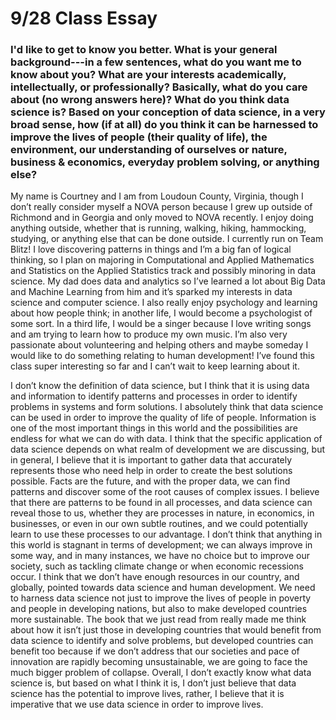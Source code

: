 # 9/28 Class Essay
### I'd like to get to know you better. What is your general background---in a few sentences, what do you want me to know about you? What are your interests academically, intellectually, or professionally? Basically, what do you care about (no wrong answers here)? What do you think data science is? Based on your conception of data science, in a very broad sense, how (if at all) do you think it can be harnessed to improve the lives of people (their quality of life), the environment, our understanding of ourselves or nature, business & economics, everyday problem solving, or anything else?


  My name is Courtney and I am from Loudoun County, Virginia, though I don’t really consider myself a NOVA person because I grew up outside of Richmond and in Georgia and only moved to NOVA recently. I enjoy doing anything outside, whether that is running, walking, hiking, hammocking, studying, or anything else that can be done outside. I currently run on Team Blitz! I love discovering patterns in things and I’m a big fan of logical thinking, so I plan on majoring in Computational and Applied Mathematics and Statistics on the Applied Statistics track and possibly minoring in data science. My dad does data and analytics so I’ve learned a lot about Big Data and Machine Learning from him and it’s sparked my interests in data science and computer science. I also really enjoy psychology and learning about how people think; in another life, I would become a psychologist of some sort. In a third life, I would be a singer because I love writing songs and am trying to learn how to produce my own music. I’m also very passionate about volunteering and helping others and maybe someday I would like to do something relating to human development! I’ve found this class super interesting so far and I can’t wait to keep learning about it.
  
  I don’t know the definition of data science, but I think that it is using data and information to identify patterns and processes in order to identify problems in systems and form solutions. I absolutely think that data science can be used in order to improve the quality of life of people. Information is one of the most important things in this world and the possibilities are endless for what we can do with data. I think that the specific application of data science depends on what realm of development we are discussing, but in general, I believe that it is important to gather data that accurately represents those who need help in order to create the best solutions possible. Facts are the future, and with the proper data, we can find patterns and discover some of the root causes of complex issues. I believe that there are patterns to be found in all processes, and data science can reveal those to us, whether they are processes in nature, in economics, in businesses, or even in our own subtle routines, and we could potentially learn to use these processes to our advantage. I don’t think that anything in this world is stagnant in terms of development; we can always improve in some way, and in many instances, we have no choice but to improve our society, such as tackling climate change or when economic recessions occur. I think that we don’t have enough resources in our country, and globally, pointed towards data science and human development. We need to harness data science not just to improve the lives of people in poverty and people in developing nations, but also to make developed countries more sustainable. The book that we just read from really made me think about how it isn’t just those in developing countries that would benefit from data science to identify and solve problems, but developed countries can benefit too because if we don’t address that our societies and pace of innovation are rapidly becoming unsustainable, we are going to face the much bigger problem of collapse. Overall, I don’t exactly know what data science is, but based on what I think it is, I don’t just believe that data science has the potential to improve lives, rather, I believe that it is imperative that we use data science in order to improve lives.
